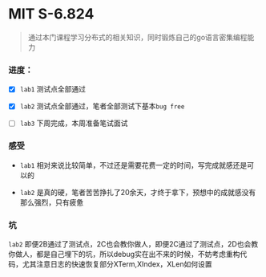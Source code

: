 # MIT S-6.824

> 通过本门课程学习分布式的相关知识，同时锻炼自己的go语言密集编程能力


### 进度：
- [x] `lab1` 测试点全部通过
- [x] `lab2` 测试点全部通过，笔者全部测试下基本`bug free`
- [ ] `lab3` 下周完成，本周准备笔试面试


### 感受

- `lab1` 相对来说比较简单，不过还是需要花费一定的时间，写完成就感还是可以的

- `lab2` 是真的硬，笔者苦苦挣扎了20余天，才终于拿下，预想中的成就感没有那么强烈，只有疲惫

### 坑

`lab2` 即便2B通过了测试点，2C也会教你做人，即便2C通过了测试点，2D也会教你做人，都是自己埋下的坑，所以debug实在出不来的时候，不妨考虑重构代码，尤其注意日志的快速恢复部分XTerm,XIndex，XLen如何设置